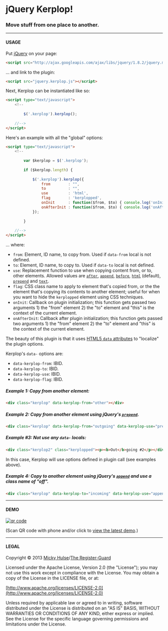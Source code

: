 # jQuery Kerplop!

### Move stuff from one place to another.

---

#### USAGE

Put [jQuery](http://jquery.com/) on your page:

```html
<script src="http://ajax.googleapis.com/ajax/libs/jquery/1.8.2/jquery.min.js"></script>
```

… and link to the plugin:

```html
<script src="jquery.kerplop.js"></script>
```

Next, Kerplop can be instantiated like so:

```html
<script type="text/javascript">
	<!--
		
		$('.kerplop').kerplop();
		
	//-->
</script>
```

Here's an example with all the "global" options:

```html
<script type="text/javascript">
	<!--
		
		var $kerplop = $('.kerplop');
		
		if ($kerplop.length) {
			
			$('.kerplop').kerplop({
				from        : "",
				to          : "",
				use         : 'html',
				flag        : 'kerplopped',
				onInit      : function($from, $to) { console.log('onInit', this, $from, $to); },
				onAfterInit : function($from, $to) { console.log('onAfterInit', this, $from, $to); }
			});
			
		}
		
	//-->
</script>
```

… where:

* `from`: Element, ID name, to copy from. Used if `data-from` local is not defined.
* `to`: Element, ID name, to copy to. Used if `data-to` local is not defined.
* `use`: Replacement function to use when copying content from, or to, other elements. Allowed values are [`after`](http://api.jquery.com/after/), [`append`](http://api.jquery.com/append/), [`before`](http://api.jquery.com/before/), [`html`](http://api.jquery.com/html/) (default), [`prepend`](http://api.jquery.com/prepend/) and [`text`](http://api.jquery.com/text/).
* `flag`: CSS class name to apply to element that's copied from, or the the element that's copying its contents to another element; useful for when you want to hide the `kerplopped` element using CSS techniques.
* `onInit`: Callback on plugin initialization; this function gets passed two arguments 1) the "from" element 2) the "to" element and "this" is the context of the current element.
* `onAfterInit`: Callback after plugin initialization; this function gets passed two arguments 1) the "from" element 2) the "to" element and "this" is the context of the current element.

The beauty of this plugin is that it uses [HTML5 `data` attributes](http://html5doctor.com/html5-custom-data-attributes/) to "localize" the plugin options.

Kerplop's `data-` options are:

* `data-kerplop-from`: IBID.
* `data-kerplop-to`: IBID.
* `data-kerplop-use`: IBID.
* `data-kerplop-flag`: IBID.

##### Example 1: Copy from another element:

```html
<div class="kerplop" data-kerplop-from="other"></div>
```

##### Example 2: Copy from another element using jQuery's [`prepend`](http://api.jquery.com/prepend/).

```html
<div class="kerplop" data-kerplop-from="outgoing" data-kerplop-use="prepend"></div>
```

##### Example #3: Not use any `data-` locals:

```html
<div class="kerplop2" class="kerplopped"><p><b>Out</b>going #2</p></div>
```

In this case, Kerplop will use options defined in plugin call (see examples above).

##### Example 4: Copy to another element using jQuery's [`append`](http://api.jquery.com/append/) and use a class name of "off".

```html
<div class="kerplop" data-kerplop-to="incoming" data-kerplop-use="append" data-kerplop-flag="off"><p>HTML here!</p></div>
```

---

#### DEMO

[![qr code](http://chart.apis.google.com/chart?cht=qr&chl=https://github.com/registerguard/jquery-kerplop/&chs=240x240)](http://registerguard.github.com/jquery-kerplop/demo/)

(Scan QR code with phone and/or click to [view the latest demo](http://registerguard.github.com/jquery-kerplop/demo/).)

---

#### LEGAL

Copyright © 2013 [Micky Hulse](http://hulse.me)/[The Register-Guard](http://registerguard.com)

Licensed under the Apache License, Version 2.0 (the "License"); you may not use this work except in compliance with the License. You may obtain a copy of the License in the LICENSE file, or at:

[http://www.apache.org/licenses/LICENSE-2.0](http://www.apache.org/licenses/LICENSE-2.0)

Unless required by applicable law or agreed to in writing, software distributed under the License is distributed on an "AS IS" BASIS, WITHOUT WARRANTIES OR CONDITIONS OF ANY KIND, either express or implied. See the License for the specific language governing permissions and limitations under the License.